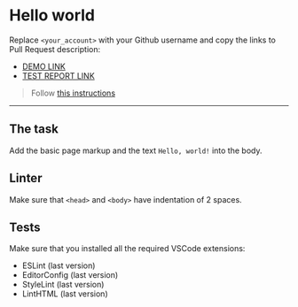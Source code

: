 # Hello world

Replace `<your_account>` with your Github username and copy the links to Pull Request description:
- [DEMO LINK](https://Dmitro-Chernolichenko.github.io/layout_hello-world/)
- [TEST REPORT LINK](https://Dmitro-Chernolichenko.github.io/layout_hello-world/report/html_report/)

> Follow [this instructions](https://mate-academy.github.io/layout_task-guideline/#how-to-solve-the-layout-tasks-on-github)
___

## The task

Add the basic page markup and the text `Hello, world!` into the body.

## Linter

Make sure that `<head>` and `<body>` have indentation of 2 spaces.

## Tests

Make sure that you installed all the required VSCode extensions:

- ESLint (last version)
- EditorConfig (last version)
- StyleLint (last version)
- LintHTML (last version)
